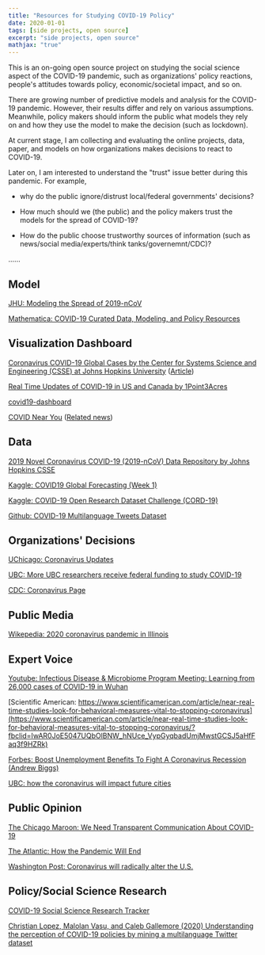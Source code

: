 ```yaml
---
title: "Resources for Studying COVID-19 Policy"
date: 2020-01-01
tags: [side projects, open source]
excerpt: "side projects, open source"
mathjax: "true"
---
```


This is an on-going open source project on studying the social science aspect of the COVID-19 pandemic, such as organizations' policy reactions, people's attitudes towards policy, economic/societal impact, and so on.

There are growing number of predictive models and analysis for the COVID-19 pandemic. However, their results differ and rely on various assumptions. Meanwhile, policy makers should inform the public what models they rely on and how they use the model to make the decision (such as lockdown).

At current stage, I am collecting and evaluating the online projects, data, paper, and models on how organizations makes decisions to react to COVID-19. 

Later on, I am interested to understand the "trust" issue better during this pandemic. For example, 

* why do the public ignore/distrust local/federal governments' decisions? 

* How much should we (the public) and the policy makers trust the models for the spread of COVID-19? 

* How do the public choose trustworthy sources of information (such as news/social media/experts/think tanks/governemnt/CDC)?

......

## Model

[JHU: Modeling the Spread of 2019-nCoV](https://systems.jhu.edu/research/public-health/ncov-model/)

[Mathematica: COVID-19 Curated Data, Modeling, and Policy Resources](https://www.mathematica.org/features/covid-19-curated-data-modeling-and-policy-resources)


## Visualization Dashboard

[Coronavirus COVID-19 Global Cases by the Center for Systems Science and Engineering (CSSE) at Johns Hopkins University](https://www.arcgis.com/apps/opsdashboard/index.html#/bda7594740fd40299423467b48e9ecf6)
([Article](https://www.thelancet.com/journals/laninf/article/PIIS1473-3099(20)30120-1/fulltext))

[Real Time Updates of COVID-19 in US and Canada by 1Point3Acres](https://coronavirus.1point3acres.com/en)

[covid19-dashboard](https://github.com/github/covid19-dashboard)

[COVID Near You](https://www.covidnearyou.org/#!/)
([Related news](https://www.cnbc.com/2020/03/23/coronavirus-tracking-site-built-by-amazon-apple-google-volunteers.html?fbclid=IwAR0hdGtgxjl1Z5xBLNyedUxycyu7OCnSeFM__tgmidK2zq4ArCCUL8c4Ibs))

## Data

[2019 Novel Coronavirus COVID-19 (2019-nCoV) Data Repository by Johns Hopkins CSSE](https://github.com/CSSEGISandData/COVID-19)

[Kaggle: COVID19 Global Forecasting (Week 1)](https://www.kaggle.com/c/covid19-global-forecasting-week-1/overview)

[Kaggle: COVID-19 Open Research Dataset Challenge (CORD-19)](https://www.kaggle.com/allen-institute-for-ai/CORD-19-research-challenge)

[Github: COVID-19 Multilanguage Tweets Dataset](https://github.com/lopezbec/COVID19_Tweets_Dataset?fbclid=IwAR16LxZILCqqLjzt-rhcaLGvQgC2WLoP1QZISNDlHfemNtMJGhQQDVCtu-I)

## Organizations' Decisions

[UChicago: Coronavirus Updates](https://coronavirusupdates.uchicago.edu/)

[UBC: More UBC researchers receive federal funding to study COVID-19](https://news.ubc.ca/2020/03/24/more-ubc-researchers-receive-federal-funding-to-study-covid-19/?fbclid=IwAR3hHY6GxM-LisvoJZEJRSQbq8a6GqBNdoTMVOc-c-7-cuFbk_4kU84bM7c)

[CDC: Coronavirus Page](https://www.cdc.gov/coronavirus/2019-ncov/index.html)



## Public Media
[Wikepedia: 2020 coronavirus pandemic in Illinois](https://en.wikipedia.org/wiki/2020_coronavirus_pandemic_in_Illinois)

## Expert Voice

[Youtube: Infectious Disease & Microbiome Program Meeting: Learning from 26,000 cases of COVID-19 in Wuhan](https://www.youtube.com/watch?v=aQ9KIO1eXTA)

[Scientific American: https://www.scientificamerican.com/article/near-real-time-studies-look-for-behavioral-measures-vital-to-stopping-coronavirus](https://www.scientificamerican.com/article/near-real-time-studies-look-for-behavioral-measures-vital-to-stopping-coronavirus/?fbclid=IwAR0JoE5047UQbOlBNW_hNUce_VypGyqbadUmjMwstGCSJ5aHfFaq3f9HZRk)

[Forbes: Boost Unemployment Benefits To Fight A Coronavirus Recession (Andrew Biggs)](https://www.forbes.com/sites/andrewbiggs/2020/03/17/boost-unemployment-benefits-to-fight-a-coronavirus-recession/#6368f46343ee)

[UBC: how the coronavirus will impact future cities](https://news.ubc.ca/2020/03/23/the-post-pandemic-city-ubc-expert-on-how-the-coronavirus-will-impact-future-cities/?fbclid=IwAR0OEZzqqVbUzL6tKAe0veAQOlpcu9iWjMVGqIhlJr_TKCKZrgO2PenAi6Y)

## Public Opinion

[The Chicago Maroon: We Need Transparent Communication About COVID-19](https://www.chicagomaroon.com/article/2020/3/25/need-transparent-communication-covid-19/?fbclid=IwAR0GZ4kVlbz-K20BfeJqrhv_gb9UU5Enzu8GmpW_9Ih1LId4QMmX6PedC78)

[The Atlantic: How the Pandemic Will End](https://www.theatlantic.com/health/archive/2020/03/how-will-coronavirus-end/608719/?utm_source=facebook&utm_campaign=the-atlantic-fb-test-1337-1-&utm_content=edit-promo&utm_medium=social&fbclid=IwAR1mLXOIZpMdDyOYwQxvV3tS2mxvJdJBIQXZm4p87POQlKYWmDu4yE1YXY)

[Washington Post: Coronavirus will radically alter the U.S.](https://www.washingtonpost.com/health/2020/03/19/coronavirus-projections-us/?fbclid=IwAR3TWmB75Ml8Z_s19Vy5w4VT87J4ol0Ew2_vjk1O7h8hSBGcDVmo4Qe2oIA&utm_campaign=site_visitor.unpaid.engagement&utm_medium=tr_social&utm_source=Facebook#Echobox=1584719859)

## Policy/Social Science Research
[COVID-19 Social Science Research Tracker](https://github.com/natematias/covid-19-social-science-research)

[Christian Lopez, Malolan Vasu, and Caleb Gallemore (2020) Understanding the perception of COVID-19 policies by mining a multilanguage Twitter dataset](https://arxiv.org/ftp/arxiv/papers/2003/2003.10359.pdf)
